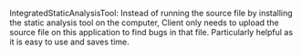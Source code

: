 IntegratedStaticAnalysisTool: 
  Instead of running the source file by installing the static analysis tool on the computer, Client only needs to upload the source file on this application to find bugs in that file.
  Particularly helpful as it is easy to use and saves time.
